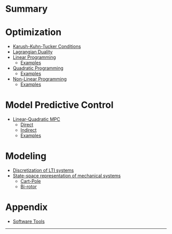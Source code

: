 # Summary

# Optimization
- [Karush-Kuhn-Tucker Conditions](KKT.md)
- [Lagrangian Duality](Duality.md)
- [Linear Programming](LP.md)
  - [Examples](LP-Examples.md)
- [Quadratic Programming](QP.md)
  - [Examples](QP-Examples.md)
- [Non-Linear Programming]()
  - [Examples](NLP-Examples.md)

# Model Predictive Control
- [Linear-Quadratic MPC](MPC.md)
  - [Direct](MPC-Direct.md)
  - [Indirect](MPC-Indirect.md)
  - [Examples](MPC-Examples.md)

# Modeling
- [Discretization of LTI systems](LTI-Discretization.md)
- [State-space representation of mechanical systems](EoM.md)
  - [Cart-Pole](CartPoleEoM.md)
  - [Bi-rotor](BirotorEoM.md)

# Appendix
- [Software Tools](SoftwareTools.md)
<!-- - [Cart-Pole EoM](CartPoleEoM.md) -->

---
